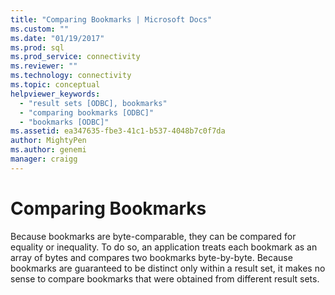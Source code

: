 ```yaml
---
title: "Comparing Bookmarks | Microsoft Docs"
ms.custom: ""
ms.date: "01/19/2017"
ms.prod: sql
ms.prod_service: connectivity
ms.reviewer: ""
ms.technology: connectivity
ms.topic: conceptual
helpviewer_keywords: 
  - "result sets [ODBC], bookmarks"
  - "comparing bookmarks [ODBC]"
  - "bookmarks [ODBC]"
ms.assetid: ea347635-fbe3-41c1-b537-4048b7c0f7da
author: MightyPen
ms.author: genemi
manager: craigg
---
```

# Comparing Bookmarks
Because bookmarks are byte-comparable, they can be compared for equality or inequality. To do so, an application treats each bookmark as an array of bytes and compares two bookmarks byte-by-byte. Because bookmarks are guaranteed to be distinct only within a result set, it makes no sense to compare bookmarks that were obtained from different result sets.
